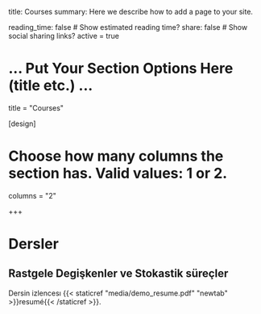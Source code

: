 title: Courses
summary: Here we describe how to add a page to your site.

reading_time: false  # Show estimated reading time?
share: false  # Show social sharing links?
active = true

# ... Put Your Section Options Here (title etc.) ...


title = "Courses"

[design]
  # Choose how many columns the section has. Valid values: 1 or 2.
  columns = "2"


+++

# Dersler 


## Rastgele Degişkenler ve Stokastik süreçler
Dersin izlencesı {{< staticref "media/demo_resume.pdf" "newtab" >}}resumé{{< /staticref >}}.
